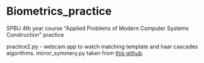 # Biometrics_practice
SPBU 4th year course "Applied Problems of Modern Computer Systems Construction" practice

practice2.py - webcam app to watch matching template and haar cascades algorithms. mirror_symmery.py taken from [this github](https://github.com/YiranJing/MirrorSymmetry).